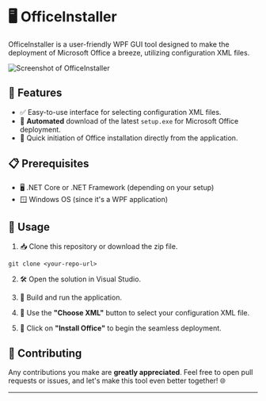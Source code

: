 # 🖥️ OfficeInstaller

OfficeInstaller is a user-friendly WPF GUI tool designed to make the deployment of Microsoft Office a breeze, utilizing configuration XML files.

![Screenshot of OfficeInstaller](https://blackhole.cloud-tunnel.net/api/photo/620m6qk9cvw7.png)

## 🌟 Features

* ✅ Easy-to-use interface for selecting configuration XML files.
* 🔄 **Automated** download of the latest `setup.exe` for Microsoft Office deployment.
* 🚀 Quick initiation of Office installation directly from the application.

## 📋 Prerequisites

* 🖥️ .NET Core or .NET Framework (depending on your setup)
* 🪟 Windows OS (since it's a WPF application)

## 🔧 Usage

1. 📥 Clone this repository or download the zip file.

```git
git clone <your-repo-url>
```

2. 🛠️ Open the solution in Visual Studio.
    
3. 🚀 Build and run the application.
    
4. 📑 Use the **"Choose XML"** button to select your configuration XML file.
    
5. 💽 Click on **"Install Office"** to begin the seamless deployment.
    

## 🤝 Contributing

Any contributions you make are **greatly appreciated**. Feel free to open pull requests or issues, and let's make this tool even better together! 🌐

* * *
